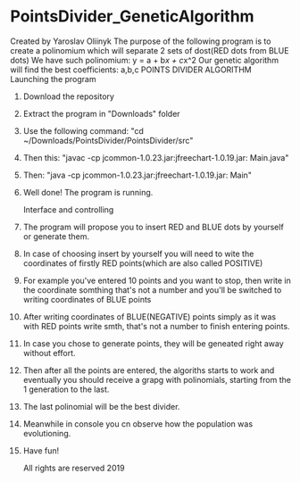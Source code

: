 # PointsDivider_GeneticAlgorithm
Created by Yaroslav Oliinyk
The purpose of the following program is to create a polinomium which will separate 2 sets of dost(RED dots from BLUE dots)
We have such polinomium: y = a + b*x + c*x^2
Our genetic algorithm will find the best coefficients: a,b,c
		POINTS DIVIDER ALGORITHM 
	Launching the program
1. Download the repository
2. Extract the program in "Downloads" folder
3. Use the following command: "cd ~/Downloads/PointsDivider/PointsDivider/src"
4. Then this: "javac -cp jcommon-1.0.23.jar:jfreechart-1.0.19.jar: Main.java"
5. Then: "java -cp jcommon-1.0.23.jar:jfreechart-1.0.19.jar: Main"
6. Well done! The program is running.

	Interface and controlling
1. The program will propose you to insert RED and BLUE dots by yourself or generate them.
2. In case of choosing insert by yourself you will need to wite the coordinates of firstly RED points(which are also called POSITIVE)
3. For example you've entered 10 points and you want to stop, then write in the coordinate somthing that's not a number and you'll be switched to writing coordinates of BLUE points
4. After writing coordinates of BLUE(NEGATIVE) points simply as it was with RED points write smth, that's not a number to finish entering points.
5. In case you chose to generate points, they will be geneated right away without effort.
6. Then after all the points are entered, the algoriths starts to work and eventually you should receive a grapg with polinomials, starting from the 1 generation to the last.
7. The last polinomial will be the best divider.
8. Meanwhile in console you cn observe how the population was evolutioning.
9. Have fun!

	All rights are reserved
		2019



